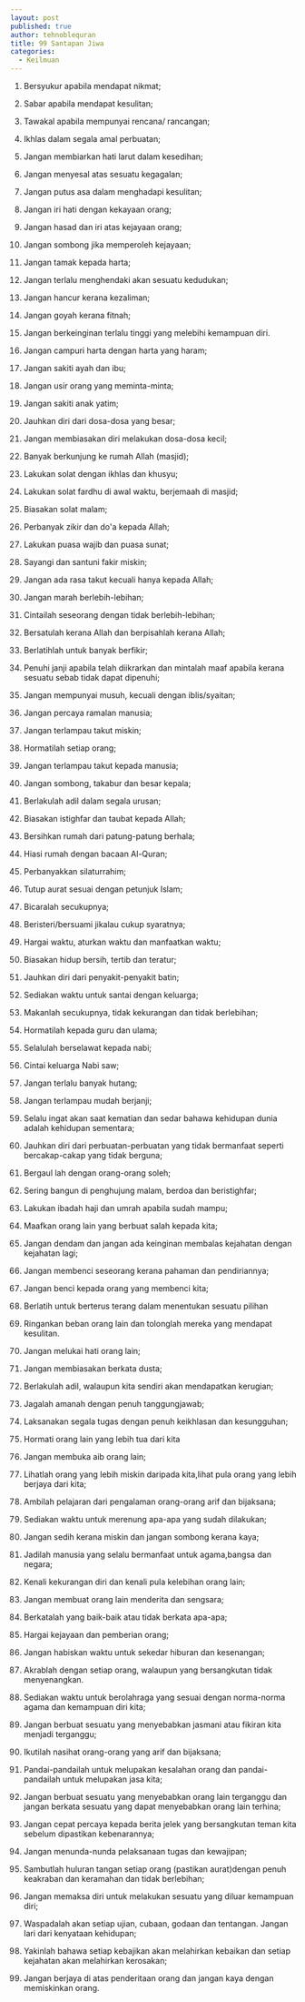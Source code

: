 ```yaml
---
layout: post
published: true
author: tehnoblequran
title: 99 Santapan Jiwa
categories:
  - Keilmuan
---
```

01. Bersyukur apabila mendapat nikmat;

02. Sabar apabila mendapat kesulitan;

03. Tawakal apabila mempunyai rencana/ rancangan;

04. Ikhlas dalam segala amal perbuatan;

05. Jangan membiarkan hati larut dalam kesedihan;

06. Jangan menyesal atas sesuatu kegagalan;

07. Jangan putus asa dalam menghadapi kesulitan;

08. Jangan iri hati dengan kekayaan orang;

09. Jangan hasad dan iri atas kejayaan orang;

10. Jangan sombong jika memperoleh kejayaan;

11. Jangan tamak kepada harta;

12. Jangan terlalu menghendaki akan sesuatu kedudukan;

13. Jangan hancur kerana kezaliman;

14. Jangan goyah kerana fitnah;

15. Jangan berkeinginan terlalu tinggi yang melebihi kemampuan diri.

16. Jangan campuri harta dengan harta yang haram;

17. Jangan sakiti ayah dan ibu;

18. Jangan usir orang yang meminta-minta;

19. Jangan sakiti anak yatim;

20. Jauhkan diri dari dosa-dosa yang besar;

21. Jangan membiasakan diri melakukan dosa-dosa kecil;

22. Banyak berkunjung ke rumah Allah (masjid);

23. Lakukan solat dengan ikhlas dan khusyu;

24. Lakukan solat fardhu di awal waktu, berjemaah di masjid;

25. Biasakan solat malam;

26. Perbanyak zikir dan do'a kepada Allah;

27. Lakukan puasa wajib dan puasa sunat;

28. Sayangi dan santuni fakir miskin;

29. Jangan ada rasa takut kecuali hanya kepada Allah;

30. Jangan marah berlebih-lebihan;

31. Cintailah seseorang dengan tidak berlebih-lebihan;

32. Bersatulah kerana Allah dan berpisahlah kerana Allah;

33. Berlatihlah untuk banyak berfikir;

34. Penuhi janji apabila telah diikrarkan dan mintalah maaf apabila kerana sesuatu sebab tidak dapat dipenuhi;

35. Jangan mempunyai musuh, kecuali dengan iblis/syaitan;

36. Jangan percaya ramalan manusia;

37. Jangan terlampau takut miskin;

38. Hormatilah setiap orang;

39. Jangan terlampau takut kepada manusia;

40. Jangan sombong, takabur dan besar kepala;

41. Berlakulah adil dalam segala urusan;

42. Biasakan istighfar dan taubat kepada Allah;

43. Bersihkan rumah dari patung-patung berhala;

44. Hiasi rumah dengan bacaan Al-Quran;

45. Perbanyakkan silaturrahim;

46. Tutup aurat sesuai dengan petunjuk Islam;

47. Bicaralah secukupnya;

48. Beristeri/bersuami jikalau cukup syaratnya;

49. Hargai waktu, aturkan waktu dan manfaatkan waktu;

50. Biasakan hidup bersih, tertib dan teratur;

51. Jauhkan diri dari penyakit-penyakit batin;

52. Sediakan waktu untuk santai dengan keluarga;

53. Makanlah secukupnya, tidak kekurangan dan tidak berlebihan;

54. Hormatilah kepada guru dan ulama;

55. Selalulah berselawat kepada nabi;

56. Cintai keluarga Nabi saw;

57. Jangan terlalu banyak hutang;

58. Jangan terlampau mudah berjanji;

59. Selalu ingat akan saat kematian dan sedar bahawa kehidupan dunia adalah kehidupan sementara;

60. Jauhkan diri dari perbuatan-perbuatan yang tidak bermanfaat seperti bercakap-cakap yang tidak berguna;

61. Bergaul lah dengan orang-orang soleh;

62. Sering bangun di penghujung malam, berdoa dan beristighfar;

63. Lakukan ibadah haji dan umrah apabila sudah mampu;

64. Maafkan orang lain yang berbuat salah kepada kita;

65. Jangan dendam dan jangan ada keinginan membalas kejahatan dengan kejahatan lagi;

66. Jangan membenci seseorang kerana pahaman dan pendiriannya;

67. Jangan benci kepada orang yang membenci kita;

68. Berlatih untuk berterus terang dalam menentukan sesuatu pilihan

69. Ringankan beban orang lain dan tolonglah mereka yang mendapat kesulitan.

70. Jangan melukai hati orang lain;

71. Jangan membiasakan berkata dusta;

72. Berlakulah adil, walaupun kita sendiri akan mendapatkan kerugian;

73. Jagalah amanah dengan penuh tanggungjawab;

74. Laksanakan segala tugas dengan penuh keikhlasan dan kesungguhan;

75. Hormati orang lain yang lebih tua dari kita

76. Jangan membuka aib orang lain;

77. Lihatlah orang yang lebih miskin daripada kita,lihat pula orang yang lebih berjaya dari kita;

78. Ambilah pelajaran dari pengalaman orang-orang arif dan bijaksana;

79. Sediakan waktu untuk merenung apa-apa yang sudah dilakukan;

80. Jangan sedih kerana miskin dan jangan sombong kerana kaya;

81. Jadilah manusia yang selalu bermanfaat untuk agama,bangsa dan negara;

82. Kenali kekurangan diri dan kenali pula kelebihan orang lain;

83. Jangan membuat orang lain menderita dan sengsara;

84. Berkatalah yang baik-baik atau tidak berkata apa-apa;

85. Hargai kejayaan dan pemberian orang;

86. Jangan habiskan waktu untuk sekedar hiburan dan kesenangan;

87. Akrablah dengan setiap orang, walaupun yang bersangkutan tidak menyenangkan.

88. Sediakan waktu untuk berolahraga yang sesuai dengan norma-norma agama dan kemampuan diri kita;

89. Jangan berbuat sesuatu yang menyebabkan jasmani atau fikiran kita menjadi terganggu;

90. Ikutilah nasihat orang-orang yang arif dan bijaksana;

91. Pandai-pandailah untuk melupakan kesalahan orang dan pandai-pandailah untuk melupakan jasa kita;

92. Jangan berbuat sesuatu yang menyebabkan orang lain terganggu dan jangan berkata sesuatu yang dapat menyebabkan orang lain terhina;

93. Jangan cepat percaya kepada berita jelek yang bersangkutan teman kita sebelum dipastikan kebenarannya;

94. Jangan menunda-nunda pelaksanaan tugas dan kewajipan;

95. Sambutlah huluran tangan setiap orang (pastikan aurat)dengan penuh keakraban dan keramahan dan tidak berlebihan;

96. Jangan memaksa diri untuk melakukan sesuatu yang diluar kemampuan diri;

97. Waspadalah akan setiap ujian, cubaan, godaan dan tentangan. Jangan lari dari kenyataan kehidupan;

98. Yakinlah bahawa setiap kebajikan akan melahirkan kebaikan dan setiap kejahatan akan melahirkan kerosakan;

99. Jangan berjaya di atas penderitaan orang dan jangan kaya dengan memiskinkan orang.
